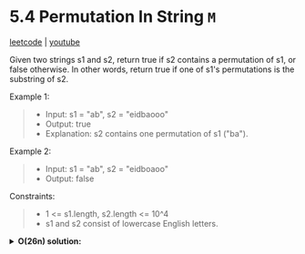# 5.4 Permutation In String `M`

[leetcode](https://leetcode.com/problems/permutation-in-string/) |
[youtube](https://www.youtube.com/watch?v=UbyhOgBN834)

Given two strings s1 and s2, return true if s2 contains a permutation of s1, or false otherwise.
In other words, return true if one of s1's permutations is the substring of s2.

Example 1:
> - Input: s1 = "ab", s2 = "eidbaooo"
> - Output: true
> - Explanation: s2 contains one permutation of s1 ("ba").

Example 2:
> - Input: s1 = "ab", s2 = "eidboaoo"
> - Output: false

Constraints:
> - 1 <= s1.length, s2.length <= 10^4
> - s1 and s2 consist of lowercase English letters.

<details>
	<summary><b>O(26n) solution:</b></summary>

- return false if s1 is bigger than s2
- init cnt1 and cnt2 as two 26 sized arrays mapping alphabet letters to their count
- loop through s1 to fill cnt1 with its char count and cnt2 with s2 subset of s1 length char count
- return true if cnt1 == cnt2
- loop from s1 length to s2 length with i
  - increment cnt2 at s2[i]
  - decrement cnt2 at s2[i- s1 length]
  - return true if cnt1 == cnt2
- return false

```go
func CheckInclusion(s1 string, s2 string) bool {
    	l1, l2 := len(s1), len(s2)
	if l1 > l2 {
		return false
	}
	
	var cnt1, cnt2 [26]int
	
	for i, ch := range s1 {
		cnt1[ch-'a']++
		cnt2[s2[i]-'a']++
	}
	if cnt1 == cnt2 {
		return true
	}
	
	for i := l1; i < l2; i++ {
		cnt2[s2[i]-'a']++
		cnt2[s2[i-l1]-'a']--
		if cnt1 == cnt2 {
			return true
		}
	}
	
	return false
}
```
</details>
